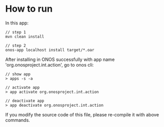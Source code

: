 # How to run

In this app:

```jshelllanguage
// step 1
mvn clean install

// step 2
onos-app localhost install target/*.oar
```

After installing in ONOS successfully with app name 'org.onosproject.int.action', go to onos cli:

```jshelllanguage
// show app
> apps -s -a

// activate app
> app activate org.onosproject.int.action

// deactivate app
> app deactivate org.onosproject.int.action
```

If you modify the source code of this file, please re-compile it with above commands.
